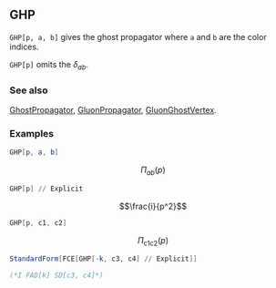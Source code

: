 ## GHP

`GHP[p, a, b]` gives the ghost propagator where `a` and `b` are the color indices.

`GHP[p]` omits the $\delta _{ab}$.

### See also

[GhostPropagator](GhostPropagator), [GluonPropagator](GluonPropagator), [GluonGhostVertex](GluonGhostVertex).

### Examples

```mathematica
GHP[p, a, b]
```

$$\Pi _{ab}(p)$$

```mathematica
GHP[p] // Explicit
```

$$\frac{i}{p^2}$$

```mathematica
GHP[p, c1, c2]
```

$$\Pi _{\text{c1}\text{c2}}(p)$$

```mathematica
StandardForm[FCE[GHP[-k, c3, c4] // Explicit]]

(*I FAD[k] SD[c3, c4]*)
```